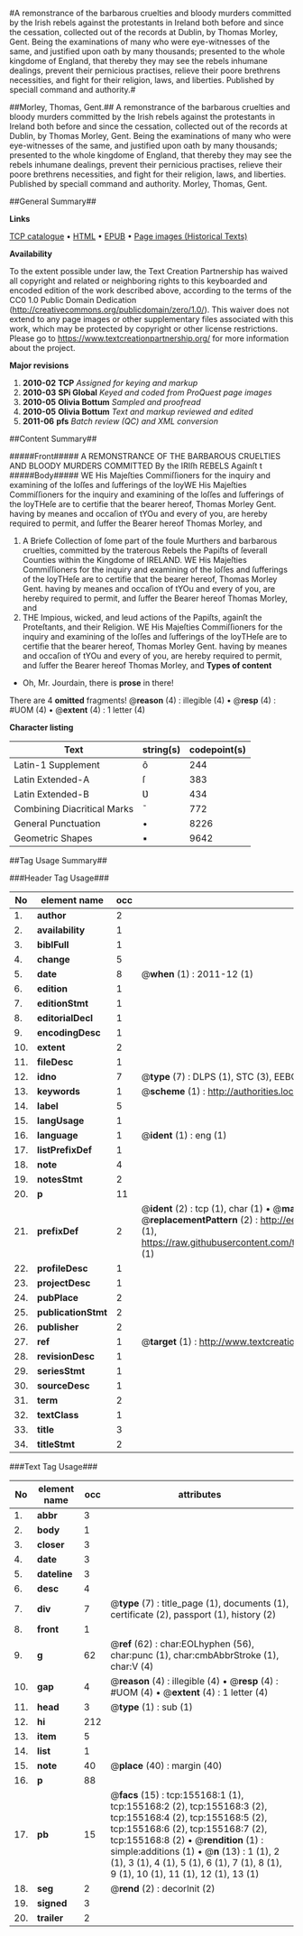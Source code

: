 #A remonstrance of the barbarous cruelties and bloody murders committed by the Irish rebels against the protestants in Ireland both before and since the cessation, collected out of the records at Dublin, by Thomas Morley, Gent. Being the examinations of many who were eye-witnesses of the same, and justified upon oath by many thousands; presented to the whole kingdome of England, that thereby they may see the rebels inhumane dealings, prevent their pernicious practises, relieve their poore brethrens necessities, and fight for their religion, laws, and liberties. Published by speciall command and authority.#

##Morley, Thomas, Gent.##
A remonstrance of the barbarous cruelties and bloody murders committed by the Irish rebels against the protestants in Ireland both before and since the cessation, collected out of the records at Dublin, by Thomas Morley, Gent. Being the examinations of many who were eye-witnesses of the same, and justified upon oath by many thousands; presented to the whole kingdome of England, that thereby they may see the rebels inhumane dealings, prevent their pernicious practises, relieve their poore brethrens necessities, and fight for their religion, laws, and liberties. Published by speciall command and authority.
Morley, Thomas, Gent.

##General Summary##

**Links**

[TCP catalogue](http://www.ota.ox.ac.uk/tcp/)  • 
[HTML](http://tei.it.ox.ac.uk/tcp/Texts-HTML/free/A89/A89325.html)  • 
[EPUB](http://tei.it.ox.ac.uk/tcp/Texts-EPUB/free/A89/A89325.epub) • 
[Page images (Historical Texts)](https://historicaltexts.jisc.ac.uk/eebo-99872030e)

**Availability**

To the extent possible under law, the Text Creation Partnership has waived all copyright and related or neighboring rights to this keyboarded and encoded edition of the work described above, according to the terms of the CC0 1.0 Public Domain Dedication (http://creativecommons.org/publicdomain/zero/1.0/). This waiver does not extend to any page images or other supplementary files associated with this work, which may be protected by copyright or other license restrictions. Please go to https://www.textcreationpartnership.org/ for more information about the project.

**Major revisions**

1. __2010-02__ __TCP__ *Assigned for keying and markup*
1. __2010-03__ __SPi Global__ *Keyed and coded from ProQuest page images*
1. __2010-05__ __Olivia Bottum__ *Sampled and proofread*
1. __2010-05__ __Olivia Bottum__ *Text and markup reviewed and edited*
1. __2011-06__ __pfs__ *Batch review (QC) and XML conversion*

##Content Summary##

#####Front#####
A REMONSTRANCE OF THE BARBAROUS CRUELTIES AND BLOODY MURDERS COMMITTED By the IRIſh REBELS Againſt t
#####Body#####
WE His Majeſties Commiſſioners for the inquiry and examining of the loſſes and ſufferings of the loyWE His Majeſties Commiſſioners for the inquiry and examining of the loſſes and ſufferings of the loyTHeſe are to certifie that the bearer hereof, Thomas Morley Gent. having by meanes and occaſion of tYOu and every of you, are hereby required to permit, and ſuffer the Bearer hereof Thomas Morley, and
1. A Briefe Collection of ſome part of the foule Murthers and barbarous cruelties, committed by the traterous Rebels the Papiſts of ſeverall Counties within the Kingdome of IRELAND.
WE His Majeſties Commiſſioners for the inquiry and examining of the loſſes and ſufferings of the loyTHeſe are to certifie that the bearer hereof, Thomas Morley Gent. having by meanes and occaſion of tYOu and every of you, are hereby required to permit, and ſuffer the Bearer hereof Thomas Morley, and
1. THE Impious, wicked, and leud actions of the Papiſts, againſt the Proteſtants, and their Religion.
WE His Majeſties Commiſſioners for the inquiry and examining of the loſſes and ſufferings of the loyTHeſe are to certifie that the bearer hereof, Thomas Morley Gent. having by meanes and occaſion of tYOu and every of you, are hereby required to permit, and ſuffer the Bearer hereof Thomas Morley, and
**Types of content**

  * Oh, Mr. Jourdain, there is **prose** in there!

There are 4 **omitted** fragments! 
 @__reason__ (4) : illegible (4)  •  @__resp__ (4) : #UOM (4)  •  @__extent__ (4) : 1 letter (4)

**Character listing**


|Text|string(s)|codepoint(s)|
|---|---|---|
|Latin-1 Supplement|ô|244|
|Latin Extended-A|ſ|383|
|Latin Extended-B|Ʋ|434|
|Combining             Diacritical Marks|̄|772|
|General Punctuation|•|8226|
|Geometric Shapes|▪|9642|

##Tag Usage Summary##

###Header Tag Usage###

|No|element name|occ|attributes|
|---|---|---|---|
|1.|__author__|2||
|2.|__availability__|1||
|3.|__biblFull__|1||
|4.|__change__|5||
|5.|__date__|8| @__when__ (1) : 2011-12 (1)|
|6.|__edition__|1||
|7.|__editionStmt__|1||
|8.|__editorialDecl__|1||
|9.|__encodingDesc__|1||
|10.|__extent__|2||
|11.|__fileDesc__|1||
|12.|__idno__|7| @__type__ (7) : DLPS (1), STC (3), EEBO-CITATION (1), PROQUEST (1), VID (1)|
|13.|__keywords__|1| @__scheme__ (1) : http://authorities.loc.gov/ (1)|
|14.|__label__|5||
|15.|__langUsage__|1||
|16.|__language__|1| @__ident__ (1) : eng (1)|
|17.|__listPrefixDef__|1||
|18.|__note__|4||
|19.|__notesStmt__|2||
|20.|__p__|11||
|21.|__prefixDef__|2| @__ident__ (2) : tcp (1), char (1)  •  @__matchPattern__ (2) : ([0-9\-]+):([0-9IVX]+) (1), (.+) (1)  •  @__replacementPattern__ (2) : http://eebo.chadwyck.com/downloadtiff?vid=$1&page=$2 (1), https://raw.githubusercontent.com/textcreationpartnership/Texts/master/tcpchars.xml#$1 (1)|
|22.|__profileDesc__|1||
|23.|__projectDesc__|1||
|24.|__pubPlace__|2||
|25.|__publicationStmt__|2||
|26.|__publisher__|2||
|27.|__ref__|1| @__target__ (1) : http://www.textcreationpartnership.org/docs/. (1)|
|28.|__revisionDesc__|1||
|29.|__seriesStmt__|1||
|30.|__sourceDesc__|1||
|31.|__term__|2||
|32.|__textClass__|1||
|33.|__title__|3||
|34.|__titleStmt__|2||


###Text Tag Usage###

|No|element name|occ|attributes|
|---|---|---|---|
|1.|__abbr__|3||
|2.|__body__|1||
|3.|__closer__|3||
|4.|__date__|3||
|5.|__dateline__|3||
|6.|__desc__|4||
|7.|__div__|7| @__type__ (7) : title_page (1), documents (1), certificate (2), passport (1), history (2)|
|8.|__front__|1||
|9.|__g__|62| @__ref__ (62) : char:EOLhyphen (56), char:punc (1), char:cmbAbbrStroke (1), char:V (4)|
|10.|__gap__|4| @__reason__ (4) : illegible (4)  •  @__resp__ (4) : #UOM (4)  •  @__extent__ (4) : 1 letter (4)|
|11.|__head__|3| @__type__ (1) : sub (1)|
|12.|__hi__|212||
|13.|__item__|5||
|14.|__list__|1||
|15.|__note__|40| @__place__ (40) : margin (40)|
|16.|__p__|88||
|17.|__pb__|15| @__facs__ (15) : tcp:155168:1 (1), tcp:155168:2 (2), tcp:155168:3 (2), tcp:155168:4 (2), tcp:155168:5 (2), tcp:155168:6 (2), tcp:155168:7 (2), tcp:155168:8 (2)  •  @__rendition__ (1) : simple:additions (1)  •  @__n__ (13) : 1 (1), 2 (1), 3 (1), 4 (1), 5 (1), 6 (1), 7 (1), 8 (1), 9 (1), 10 (1), 11 (1), 12 (1), 13 (1)|
|18.|__seg__|2| @__rend__ (2) : decorInit (2)|
|19.|__signed__|3||
|20.|__trailer__|2||
